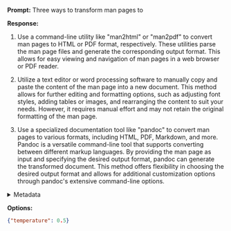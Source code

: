 **Prompt:**
Three ways to transform man pages to 

**Response:**
1. Use a command-line utility like "man2html" or "man2pdf" to convert man pages to HTML or PDF format, respectively. These utilities parse the man page files and generate the corresponding output format. This allows for easy viewing and navigation of man pages in a web browser or PDF reader.

2. Utilize a text editor or word processing software to manually copy and paste the content of the man page into a new document. This method allows for further editing and formatting options, such as adjusting font styles, adding tables or images, and rearranging the content to suit your needs. However, it requires manual effort and may not retain the original formatting of the man page.

3. Use a specialized documentation tool like "pandoc" to convert man pages to various formats, including HTML, PDF, Markdown, and more. Pandoc is a versatile command-line tool that supports converting between different markup languages. By providing the man page as input and specifying the desired output format, pandoc can generate the transformed document. This method offers flexibility in choosing the desired output format and allows for additional customization options through pandoc's extensive command-line options.

<details><summary>Metadata</summary>

- Duration: 5214 ms
- Datetime: 2023-11-25T13:07:30.831002
- Model: gpt-3.5-turbo-0613

</details>

**Options:**
```json
{"temperature": 0.5}
```

